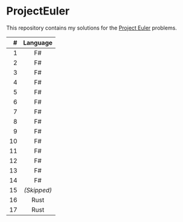 # ProjectEuler

This repository contains my solutions for the [Project Euler](https://projecteuler.net/) problems.

| #    | Language  |
| ---: | :-------: |
| 1 | F# |
| 2 | F# |
| 3 | F# |
| 4 | F# |
| 5 | F# |
| 6 | F# |
| 7 | F# |
| 8 | F# |
| 9 | F# |
| 10 | F# |
| 11 | F# |
| 12 | F# |
| 13 | F# |
| 14 | F# |
| 15 | _(Skipped)_ |
| 16 | Rust |
| 17 | Rust |
